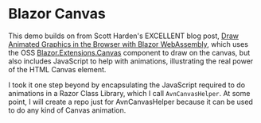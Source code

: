 # Blazor Canvas

This demo builds on from Scott Harden's EXCELLENT blog post, [Draw Animated Graphics in the Browser with Blazor WebAssembly](https://swharden.com/blog/2021-01-07-blazor-canvas-animated-graphics/), which uses the OSS [Blazor.Extensions.Canvas](https://github.com/BlazorExtensions/Canvas) component to draw on the canvas, but also includes JavaScript to help with animations, illustrating the real power of the HTML Canvas element. 

I took it one step beyond by encapsulating the JavaScript required to do animations in a Razor Class Library, which I call `AvnCanvasHelper`. At some point, I will create a repo just for AvnCanvasHelper because it can be used to do any kind of Canvas animation.

